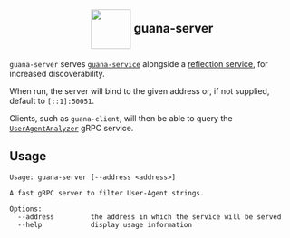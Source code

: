 <h2 align="center"><img align="center" src="https://github.com/vrmiguel/vrmiguel/assets/36349314/5170cc9d-e6bf-4e47-a7c0-e02c8778b8ec" height="70px" />  guana-server </h2>

`guana-server` serves [`guana-service`](../guana-service) alongside a [reflection service](https://github.com/grpc/grpc/blob/master/doc/server-reflection.md), for increased discoverability.

When run, the server will bind to the given address or, if not supplied, default to `[::1]:50051`.

Clients, such as `guana-client`, will then be able to query the [`UserAgentAnalyzer`](../proto/user_agent_analyzer.proto) gRPC service.

## Usage

```
Usage: guana-server [--address <address>]

A fast gRPC server to filter User-Agent strings.

Options:
  --address         the address in which the service will be served
  --help            display usage information
```